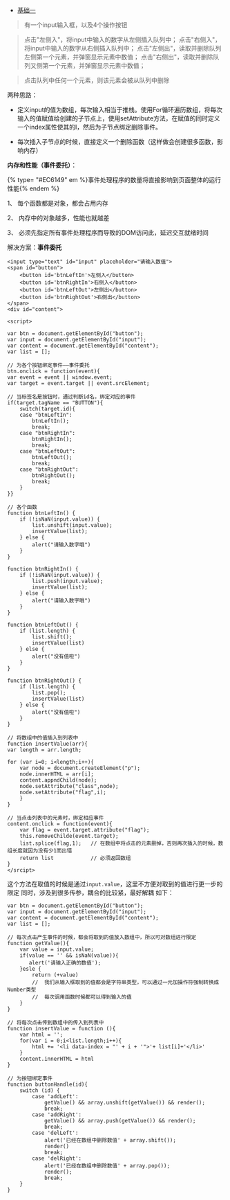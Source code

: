 * [基础一](#basic)


  
> 有一个input输入框，以及4个操作按钮

> 点击"左侧入"，将input中输入的数字从左侧插入队列中；
点击"右侧入"，将input中输入的数字从右侧插入队列中；
点击"左侧出"，读取并删除队列左侧第一个元素，并弹窗显示元素中数值；
点击"右侧出"，读取并删除队列又侧第一个元素，并弹窗显示元素中数值；

>点击队列中任何一个元素，则该元素会被从队列中删除

两种思路：

* 定义input的值为数组，每次输入相当于推栈。使用For循环遍历数组，将每次输入的值赋值给创建的子节点上，使用setAttribute方法，在赋值的同时定义一个index属性使其的I，然后为子节点绑定删除事件。

* 每次插入子节点的时候，直接定义一个删除函数（这样做会创建很多函数，影响内存）

**内存和性能（事件委托）**：

{%  type= "#EC6149" em %}事件处理程序的数量将直接影响到页面整体的运行性能{% endem %}

1、 每个函数都是对象，都会占用内存

2、 内存中的对象越多，性能也就越差

3、 必须先指定所有事件处理程序而导致的DOM访问此，延迟交互就绪时间  

解决方案：**事件委托**

```
<input type="text" id="input" placeholder="请输入数值">
<span id="button">
    <button id='btnLeftIn'>左侧入</button>
    <button id='btnRightIn'>右侧入</button>
    <button id='btnLeftOut'>左侧出</button>
    <button id='btnRightOut'>右侧出</button>
</span>
<div id="content">

<script>

var btn = document.getElementById("button");
var input = document.getElementById("input");
var content = document.getElementById("content");
var list = [];   
    
// 为各个按钮绑定事件——事件委托
btn.onclick = function(event){
var event = event || window.event;
var target = event.target || event.srcElement;

// 当标签名是按钮时，通过判断id名，绑定对应的事件
if(target.tagName == "BUTTON"){ 
    switch(target.id){
    case "btnLeftIn":
        btnLeftIn();
        break;
    case "btnRightIn":
        btnRightIn();
        break;
    case "btnLeftOut":
        btnLeftOut();
        break;
    case "btnRightOut":
        btnRightOut();
        break;    
    }
}}

// 各个函数
function btnLeftIn() {
    if (!isNaN(input.value)) {
        list.unshift(input.value);
        insertValue(list);
    } else {
        alert("请输入数字哦")
    }
}

function btnRightIn() {
    if (!isNaN(input.value)) {
        list.push(input.value);
        insertValue(list);
    } else {
        alert("请输入数字哦")
    }
}

function btnLeftOut() {
    if (list.length) {
        list.shift();
        insertValue(list)
    } else {
        alert("没有值啦")
    }
}

function btnRightOut() {
    if (list.length) {
        list.pop();
        insertValue(list)
    } else {
        alert("没有值啦")
    }
}

// 将数组中的值插入到列表中
function insertValue(arr){
var length = arr.length;

for (var i=0; i<length;i++){
    var node = document.createElement("p");
    node.innerHTML = arr[i];
    content.appndChild(node);
    node.setAttribute("class",node);
    node.setAttribute("flag",i);
    }
}

// 当点击列表中的元素时，绑定相应事件
content.onclick = function(event){
    var flag = event.target.attribute("flag");
    this.removeChilde(event.target);
    list.splice(flag,1);   // 在数组中将点击的元素删掉，否则再次插入的时候，数组长度就因为没有少1而出错
    return list            // 必须返回数组
}
</srcipt>
```
这个方法在取值的时候是通过`input.value`，这里不方便对取到的值进行更一步的限定
同时，涉及到很多传参，耦合的比较紧，最好解耦
如下：
````
var btn = document.getElementById("button");
var input = document.getElementById("input");
var content = document.getElementById("content");
var list = []; 

// 每次点击产生事件的时候，都会将取到的值放入数组中，所以可对数组进行限定
function getValue(){
    var value = input.value;
    if(value == '' && isNaN(value)){
       alert('请输入正确的数值');  
    }esle {
        return (+value)
        //  我们从输入框取到的值都会是字符串类型，可以通过一元加操作符强制转换成Number类型
        //  每次调用函数时候都可以得到输入的值
    }
}

// 将每次点击传到数组中的传入到列表中
function insertValue = function (){
    var html = '';
    for(var i = 0;i<list.length;i++){
        html += '<li data-index = "' + i + '">'+ list[i]+'</li>'
    }
    content.innerHTML = html
}

// 为按钮绑定事件
function buttonHandle(id){
    switch (id) {
        case 'addLeft':
            getValue() && array.unshift(getValue()) && render();
            break;
        case 'addRight':
            getValue() && array.push(getValue()) && render();
            break;
        case 'delLeft':
            alert('已经在数组中删除数值' + array.shift());
            render()
            break;
        case 'delRight':
            alert('已经在数组中删除数值' + array.pop());
            render();
            break;
    }   
}

````
